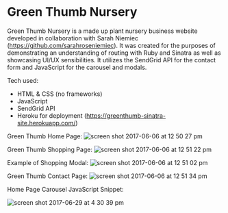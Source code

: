# Green Thumb Nursery

Green Thumb Nursery is a made up plant nursery business website developed in collaboration with Sarah Niemiec (https://github.com/sarahroseniemiec). It was created for the purposes of demonstrating an understanding of routing with Ruby and Sinatra as well as showcasing UI/UX sensibilities. It utilizes the SendGrid API for the contact form and JavaScript for the carousel and modals. 

Tech used:

* HTML & CSS (no frameworks)
* JavaScript
* SendGrid API
* Heroku for deployment (https://greenthumb-sinatra-site.herokuapp.com/)

Green Thumb Home Page:
![screen shot 2017-06-06 at 12 50 27 pm](https://user-images.githubusercontent.com/26287155/26841873-de4cf084-4ab8-11e7-8327-fde35ce52d6c.png)

Green Thumb Shopping Page:
![screen shot 2017-06-06 at 12 51 22 pm](https://user-images.githubusercontent.com/26287155/26841876-df6d2e52-4ab8-11e7-9ef2-3a5a5f7db3d9.png)

Example of Shopping Modal:
![screen shot 2017-06-06 at 12 51 02 pm](https://user-images.githubusercontent.com/26287155/26841881-e0906e52-4ab8-11e7-8193-d8a0da67d0c7.png)

Green Thumb Contact Page:
![screen shot 2017-06-06 at 12 51 34 pm](https://user-images.githubusercontent.com/26287155/26841883-e2120682-4ab8-11e7-9a41-0d24f7aa0238.png)



Home Page Carousel JavaScript Snippet: 

![screen shot 2017-06-29 at 4 30 39 pm](https://user-images.githubusercontent.com/26287155/27709136-03ea9c64-5ce9-11e7-9c34-6f68c059810f.png)
